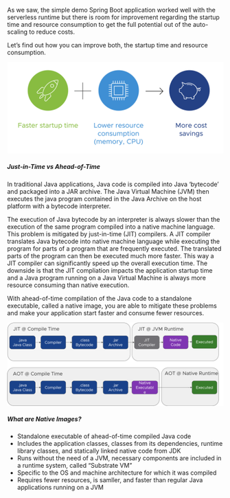 As we saw, the simple demo Spring Boot application worked well with the serverless runtime but there is room for improvement regarding the startup time and resource consumption to get the full potential out of the auto-scaling to reduce costs.

Let’s find out how you can improve both, the startup time and resource consumption.

![](../images/graalvm-potential.png)

##### Just-in-Time vs Ahead-of-Time

In traditional Java applications, Java code is compiled into Java ‘bytecode’ and packaged into a JAR archive. The Java Virtual Machine (JVM) then executes the java program contained in the Java Archive on the host platform with a  bytecode interpreter. 

The execution of Java bytecode by an interpreter is always slower than the execution of the same program compiled into a native machine language. This problem is mitigated by just-in-time (JIT) compilers. A JIT compiler translates Java bytecode into native machine language while executing the program for parts of a program that are frequently executed. The translated parts of the program can then be executed much more faster.  This way a JIT compiler can significantly speed up the overall execution time. The downside is that the JIT compliation impacts the application startup time and a Java program running on a Java Virtual Machine is always more resource consuming than native execution. 

With ahead-of-time compilation of the Java code to a standalone executable, called a native image, you are able to mitigate these problems and make your application start faster and consume fewer resources.

![](../images/jit-vs-aot.png)

##### What are Native Images?
- Standalone executable of ahead-of-time compiled Java code
- Includes the application classes, classes from its dependencies, runtime library classes, and statically linked native code from JDK
- Runs without the need of a JVM, necessary components are included in a runtime system, called “Substrate VM” 
- Specific to the OS and machine architecture for which it was compiled
- Requires fewer resources, is samller, and faster than regular Java applications running on a JVM
